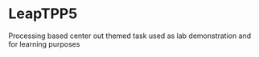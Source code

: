 # LeapTPP5
Processing based center out themed task used as lab demonstration and for learning purposes
